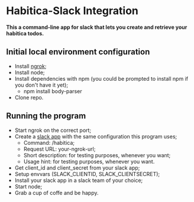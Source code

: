 # Habitica-Slack Integration
**This a command-line app for slack that lets you create and retrieve your habitica todos.**

## Initial local environment configuration
- Install [ngrok](https://ngrok.com/);
- Install node;
- Install dependencies with npm (you could be prompted to install npm if you don't have it yet);
  - npm install body-parser
- Clone repo.

## Running the program
- Start ngrok on the correct port;
- Create a [slack app](https://api.slack.com/apps/) with the same configuration this program uses;
  - Command: /habitica;
  - Request URL: your-ngrok-url;
  - Short description: for testing purposes, whenever you want;
  - Usage hint: for testing purposes, whenever you want.
- Get client_id and client_secret from your slack app;
- Setup envvars (SLACK_CLIENTID, SLACK_CLIENTSECRET);
- Install your slack app in a slack team of your choice;
- Start node;
- Grab a cup of coffe and be happy.

